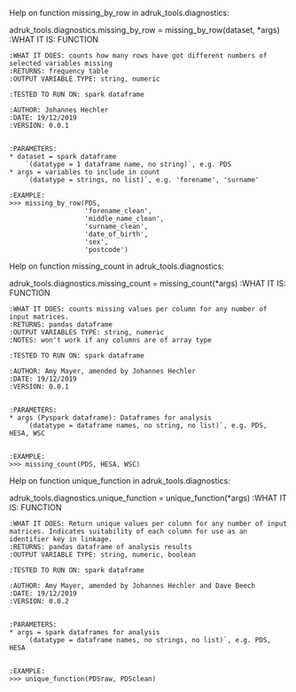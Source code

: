 Help on function missing_by_row in adruk_tools.diagnostics:

adruk_tools.diagnostics.missing_by_row = missing_by_row(dataset, *args)
    :WHAT IT IS: FUNCTION
    
    :WHAT IT DOES: counts how many rows have got different numbers of selected variables missing
    :RETURNS: frequency table
    :OUTPUT VARIABLE TYPE: string, numeric
    
    :TESTED TO RUN ON: spark dataframe
    
    :AUTHOR: Johannes Hechler
    :DATE: 19/12/2019
    :VERSION: 0.0.1
    
    
    :PARAMETERS:
    * dataset = spark dataframe
        `(datatype = 1 dataframe name, no string)`, e.g. PDS
    * args = variables to include in count
        `(datatype = strings, no list)`, e.g. 'forename', 'surname'
    
    :EXAMPLE:
    >>> missing_by_row(PDS,
                       'forename_clean',
                       'middle_name_clean',
                       'surname_clean',
                       'date_of_birth',
                       'sex',
                       'postcode')

Help on function missing_count in adruk_tools.diagnostics:

adruk_tools.diagnostics.missing_count = missing_count(*args)
    :WHAT IT IS: FUNCTION
    
    :WHAT IT DOES: counts missing values per column for any number of input matrices.
    :RETURNS: pandas dataframe
    :OUTPUT VARIABLES TYPE: string, numeric
    :NOTES: won't work if any columns are of array type
    
    :TESTED TO RUN ON: spark dataframe
    
    :AUTHOR: Amy Mayer, amended by Johannes Hechler
    :DATE: 19/12/2019
    :VERSION: 0.0.1
    
    
    :PARAMETERS:
    * args (Pyspark dataframe): Dataframes for analysis
        `(datatype = dataframe names, no string, no list)`, e.g. PDS, HESA, WSC
          
    
    :EXAMPLE:
    >>> missing_count(PDS, HESA, WSC)

Help on function unique_function in adruk_tools.diagnostics:

adruk_tools.diagnostics.unique_function = unique_function(*args)
    :WHAT IT IS: FUNCTION
    
    :WHAT IT DOES: Return unique values per column for any number of input matrices. Indicates suitability of each column for use as an identifier key in linkage.
    :RETURNS: pandas dataframe of analysis results
    :OUTPUT VARIABLE TYPE: string, numeric, boolean
    
    :TESTED TO RUN ON: spark dataframe
    
    :AUTHOR: Amy Mayer, amended by Johannes Hechler and Dave Beech
    :DATE: 19/12/2019
    :VERSION: 0.0.2
    
    
    :PARAMETERS:
    * args = spark dataframes for analysis
        `(datatype = dataframe names, no strings, no list)`, e.g. PDS, HESA
    
    
    :EXAMPLE:
    >>> unique_function(PDSraw, PDSclean)